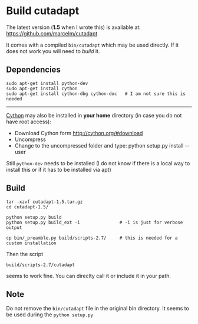 Build cutadapt
================

The latest version (__1.5__ when I wrote this) is available at: 
<https://github.com/marcelm/cutadapt>


It comes with a compiled `bin/cutadapt` which may be used directly. 
If it does not work you will need to _build_ it.


Dependencies
------------

    sudo apt-get install python-dev
    sudo apt-get install cython 
    sudo apt-get install cython-dbg cython-doc   # I am not sure this is needed 

----

[Cython](http://cython.org/) may also be installed in __your home__ directory (in case you do not have root access):

- Download Cython form <http://cython.org/#download>
- Uncompress 
- Change to the uncompressed folder and type: 
    python setup.py install --user

Still `python-dev` needs to be installed (I do not know if there is a local way to install this or if it has to be installed via apt)


Build
----------------

    tar -xzvf cutadapt-1.5.tar.gz 
    cd cutadapt-1.5/
    
    python setup.py build
    python setup.py build_ext -i               # -i is just for verbose output
    
    cp bin/_preamble.py build/scripts-2.7/     # this is needed for a custom installation


Then the script 

    build/scripts-2.7/cutadapt
    
seems to work fine. 
You can direclty call it or include it in your path.



Note
--------------------

Do not remove the `bin/cutadapt` file in the original bin directory. It seems to be used during the `python setup.py`


